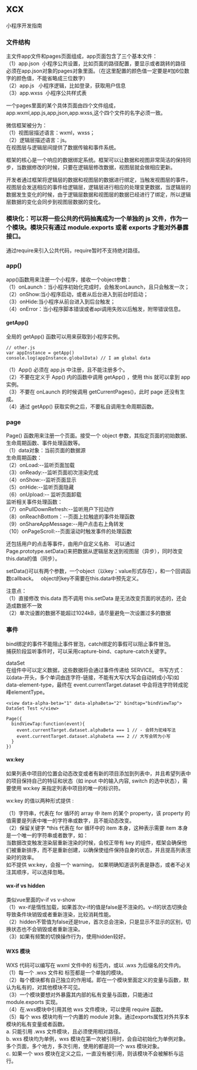 # xcx
小程序开发指南  

### 文件结构
主文件app文件和pages页面组成，app页面包含了三个基本文件：  
（1）app.json  小程序公共设置，比如页面的路径配置，要显示或者跳转的路径必须在app.json对象的pages对象里面。（在这里配置的颜色值一定要是#加6位数字的颜色值，不能省略成三位数字）  
（2）app.js    小程序逻辑，比如登录，获取用户信息  
（3）app.wxss  小程序公共样式表  

一个pages里面的某个具体页面由四个文件组成，app.wxml,app.js,app,json,app.wxss,这个四个文件的名字必须一致。

微信框架被分为：  
（1）视图层描述语言：wxml，wxss；  
（2）逻辑层描述语言：js。  
在视图层与逻辑层间提供了数据传输和事件系统。   

框架的核心是一个响应的数据绑定系统。框架可以让数据和视图非常简洁的保持同步，当数据修改的时候，只要在逻辑层修改数据，视图层就会做相应更新。     

开发者通过框架将逻辑层的数据和视图层的数据进行绑定，当触发视图层的事件，视图层会发送相应的事件给逻辑层，逻辑层进行相应的处理变更数据，当逻辑层的数据发生变化的时候，由于逻辑层数据和视图层的数据已经进行了绑定，所以逻辑层数据的变化会同步到视图层数据的变化。   

### 模块化：可以将一些公共的代码抽离成为一个单独的 js 文件，作为一个模块。模块只有通过 module.exports 或者 exports 才能对外暴露接口。
通过require来引入公共代码，require暂时不支持绝对路径。

### app()
app()函数用来注册一个小程序，接收一个object参数：  
（1）onLaunch：当小程序初始化完成时，会触发onLaunch，且只会触发一次；  
（2）onShow:当小程序启动，或者从后台进入到前台时启动；  
（3）onHide:当小程序从前台进入到后台触发；  
（4）onError：当小程序脚本错误或者api调用失败以后触发，附带错误信息。  
#### getApp()
全局的 getApp() 函数可以用来获取到小程序实例。
```
// other.js
var appInstance = getApp()
console.log(appInstance.globalData) // I am global data
```
（1）App() 必须在 app.js 中注册，且不能注册多个。  
（2）不要在定义于 App() 内的函数中调用 getApp() ，使用 this 就可以拿到 app 实例。  
（3）不要在 onLaunch 的时候调用 getCurrentPages()，此时 page 还没有生成。  
（4）通过 getApp() 获取实例之后，不要私自调用生命周期函数。  
### page
Page() 函数用来注册一个页面。接受一个 object 参数，其指定页面的初始数据、生命周期函数、事件处理函数等。  
（1）data对象：当前页面的数据源  
生命周期函数：    
（2）onLoad:--监听页面加载   
（3）onReady:--监听页面初次渲染完成  
（4）onShow:--监听页面显示  
（5）onHide:--监听页面隐藏  
（6）onUpload:-- 监听页面卸载  
监听相关事件处理函数：  
（7）onPullDownRefresh:--监听用户下拉动作  
（8）onReachBottom：--页面上拉触底的事件处理函数  
（9）onShareAppMessage:--用户点击右上角转发  
（10）onPageScroll:--页面滚动时触发事件的处理函数  

还包括用户的点击等事件，由用户自定义名称.  
可以通过Page.prototype.setData()来把数据从逻辑层发送到视图层（异步），同时改变this.data的值（同步）。  

setData()可以有两个参数，一个object（以key：value形式存在），和一个回调函数callback。  
object的key不需要在this.data中预先定义。    

注意点：  
（1）直接修改 this.data 而不调用 this.setData 是无法改变页面的状态的，还会造成数据不一致  
（2）单次设置的数据不能超过1024kB，请尽量避免一次设置过多的数据  

### 事件
bind绑定的事件不能阻止事件冒泡，catch绑定的事假可以阻止事件冒泡。  
捕获阶段监听事件时，可以采用capture-bind、capture-catch关键字。  

dataSet  
在组件中可以定义数据，这些数据将会通过事件传递给 SERVICE。 书写方式： 以data-开头，多个单词由连字符-链接，不能有大写(大写会自动转成小写)如data-element-type，最终在 event.currentTarget.dataset 中会将连字符转成驼峰elementType。
```
<view data-alpha-beta="1" data-alphaBeta="2" bindtap="bindViewTap"> DataSet Test </view>
```
```
Page({
  bindViewTap:function(event){
    event.currentTarget.dataset.alphaBeta === 1 // - 会转为驼峰写法
    event.currentTarget.dataset.alphabeta === 2 // 大写会转为小写
  }
})
```

#### wx:key
如果列表中项目的位置会动态改变或者有新的项目添加到列表中，并且希望列表中的项目保持自己的特征和状态（如 input 中的输入内容, switch 的选中状态），需要使用 wx:key 来指定列表中项目的唯一的标识符。  

wx:key 的值以两种形式提供  :

（1）字符串，代表在 for 循环的 array 中 item 的某个 property，该 property 的值需要是列表中唯一的字符串或数字，且不能动态改变。  
（2）保留关键字 *this 代表在 for 循环中的 item 本身，这种表示需要 item 本身是一个唯一的字符串或者数字，如：  
当数据改变触发渲染层重新渲染的时候，会校正带有 key 的组件，框架会确保他们被重新排序，而不是重新创建，以确保使组件保持自身的状态，并且提高列表渲染时的效率。  
如不提供 wx:key，会报一个 warning， 如果明确知道该列表是静态，或者不必关注其顺序，可以选择忽略。  

#### wx-if vs hidden
类似vue里面的v-if vs v-show  
（1）wx-if是惰性加载，如果首次v-if的值是false是不渲染的。v-if的状态切换会导致条件块销毁或者重新渲染，比较消耗性能。  
（2）hidden不管值为false还是true，首次总会渲染，只是显示不显示的区别，切换状态也不会销毁或者重新渲染。  
（3）如果有频繁的切换操作行为，使用hidden较好。  

#### WXS 模块
WXS 代码可以编写在 wxml 文件中的 <wxs> 标签内，或以 .wxs 为后缀名的文件内。  
（1）每一个 .wxs 文件和 <wxs> 标签都是一个单独的模块。  
（2）每个模块都有自己独立的作用域。即在一个模块里面定义的变量与函数，默认为私有的，对其他模块不可见。  
（3）一个模块要想对外暴露其内部的私有变量与函数，只能通过 module.exports 实现。  
（4）在.wxs模块中引用其他 wxs 文件模块，可以使用 require 函数。  
（5）每个 wxs 模块均有一个内置的 module 对象。通过exports属性对外共享本模块的私有变量或者函数。  
    a. 只能引用 .wxs 文件模块，且必须使用相对路径。  
    b. wxs 模块均为单例，wxs 模块在第一次被引用时，会自动初始化为单例对象。多个页面，多个地方，多次引用，使用的都是同一个 wxs 模块对象。  
    c. 如果一个 wxs 模块在定义之后，一直没有被引用，则该模块不会被解析与运行。  



